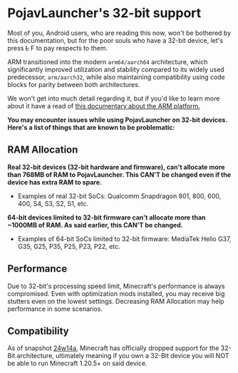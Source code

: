 # PojavLauncher's 32-bit support
Most of you, Android users, who are reading this now, won't be bothered by this documentation, but for the poor souls who have a 32-bit device, let's press ~~L~~ F to pay respects to them.

ARM transitioned into the modern `arm64/aarch64` architecture, which significantly improved utilization and stability compared to its widely used predecessor, `arm/aarch32`, while also maintaining compatibility using code blocks for parity between both architectures.

We won't get into much detail regarding it, but if you'd like to learn more about it have a read of [this documentary about the ARM platform.](https://en.m.wikipedia.org/wiki/ARM_architecture_family)

**You may encounter issues while using PojavLauncher on 32-bit devices. Here's a list of things that are known to be problematic:**

## RAM Allocation

**Real 32-bit devices (32-bit hardware and firmware), can't allocate more than 768MB of RAM to PojavLauncher. This CAN'T be changed even if the device has extra RAM to spare.**

* Examples of real 32-bit SoCs: Qualcomm Snapdragon 801, 800, 600, 400, S4, S3, S2, S1, etc.

**64-bit devices limited to 32-bit firmware can't allocate more than ~1000MB of RAM. As said earlier, this CAN'T be changed.**

* Examples of 64-bit SoCs limited to 32-bit firmware: MediaTek Helio G37, G35, G25, P35, P25, P23, P22, etc.

## Performance
Due to 32-bit's processing speed limit, Minecraft's performance is always compromised. Even with optimization mods installed, you may receive big stutters even on the lowest settings. Decreasing RAM Allocation may help performance in some scenarios.

## Compatibility
As of snapshot [24w14a](https://minecraft.wiki/w/Java_Edition_24w14a), Minecraft has officially dropped support for the 32-Bit architecture, ultimately meaning if you own a 32-Bit device you will NOT be able to run Minecraft 1.20.5+ on said device.
